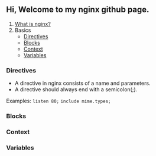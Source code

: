 ## Hi, Welcome to my nginx github page.

1. [What is nginx?](https://www.nginx.com/resources/glossary/nginx/)
2. Basics
    * [Directives](#directives)
    * [Blocks](#blocks)
    * [Context](#context)
    * [Variables](#variables)

### Directives

- A directive in nginx consists of a name and parameters.
- A directive should always end with a semicolon(;).

Examples:
`listen 80;`
`include mime.types;`

### Blocks

### Context

### Variables